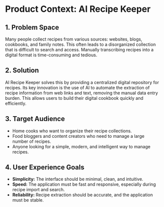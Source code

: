 # Product Context: AI Recipe Keeper

## 1. Problem Space

Many people collect recipes from various sources: websites, blogs, cookbooks, and family notes. This often leads to a disorganized collection that is difficult to search and access. Manually transcribing recipes into a digital format is time-consuming and tedious.

## 2. Solution

AI Recipe Keeper solves this by providing a centralized digital repository for recipes. Its key innovation is the use of AI to automate the extraction of recipe information from web links and text, removing the manual data entry burden. This allows users to build their digital cookbook quickly and efficiently.

## 3. Target Audience

- Home cooks who want to organize their recipe collections.
- Food bloggers and content creators who need to manage a large number of recipes.
- Anyone looking for a simple, modern, and intelligent way to manage recipes.

## 4. User Experience Goals

- **Simplicity:** The interface should be minimal, clean, and intuitive.
- **Speed:** The application must be fast and responsive, especially during recipe import and search.
- **Reliability:** Recipe extraction should be accurate, and the application must be stable.
